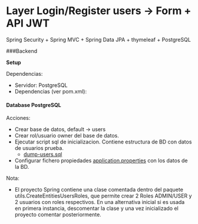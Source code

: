 # Layer Login/Register users -> Form + API JWT
Spring Security + Spring MVC + Spring Data JPA + thymeleaf + PostgreSQL

###Backend

**Setup**

Dependencias:

- Servidor: PostgreSQL
- Dependencias (ver pom.xml):

#### Database PostgreSQL

Acciones:

- Crear base de datos, default -> users
- Crear rol/usuario owner del base de datos.
- Ejecutar script sql de inicializacion. Contiene estructura de BD con datos de usuarios prueba.
  - <a href="https://github.com/robertogarcor/seguridadLoginCustomJWT/blob/main/src/main/resources/db/dump-users.sql">dump-users.sql</a>
- Configurar fichero propiedades <a href="https://github.com/robertogarcor/seguridadLoginCustomJWT/blob/main/src/main/resources/application.properties">application.properties</a> con los datos de la BD.

Nota:<br>

- El proyecto Spring contiene una clase comentada dentro del paquete utils.CreateEntitiesUsersRoles, 
que permite crear 2 Roles ADMIN/USER y 2 usuarios con roles respectivos.
En una alternativa inicial si es usada en primera instancia, descomentar la clase y una vez inicializado
el proyecto comentar posteriormente.



